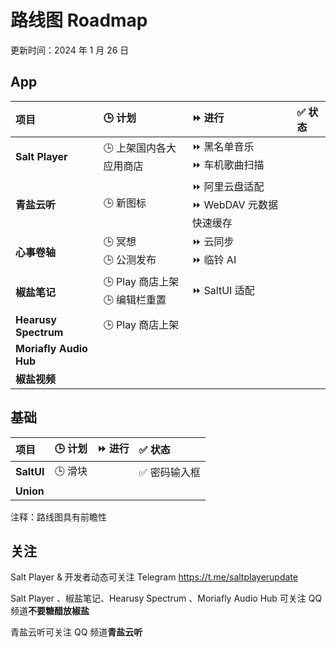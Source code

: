 # 路线图 Roadmap

更新时间：2024 年 1 月 26 日

## App

| 项目 | 🕒 计划 | ⏩ 进行 | ✅ 状态 |
|:--|:--|:--|:--|
| **Salt Player** | 🕒 上架国内各大应用商店 | ⏩ 黑名单音乐 <br> ⏩ 车机歌曲扫描 |  |
| **青盐云听** | 🕒 新图标 | ⏩ 阿里云盘适配 <br> ⏩ WebDAV 元数据快速缓存 |  |
| **心事卷轴** | 🕒 冥想 <br> 🕒 公测发布 | ⏩ 云同步 <br> ⏩ 临铃 AI |  |
| **椒盐笔记** | 🕒 Play 商店上架 <br> 🕒 编辑栏重置 | ⏩ SaltUI 适配 |  |
| **Hearusy Spectrum** | 🕒 Play 商店上架 |  |  |
| **Moriafly Audio Hub** |  |  |  |
| **椒盐视频** |  |  |  |

## 基础

| 项目 | 🕒 计划 | ⏩ 进行 | ✅ 状态 |
|:--|:--|:--|:--|
| **SaltUI** | 🕒 滑块 |  | ✅ 密码输入框 |
| **Union** |  |  |  |

注释：路线图具有前瞻性

## 关注

Salt Player & 开发者动态可关注 Telegram https://t.me/saltplayerupdate

Salt Player 、椒盐笔记、Hearusy Spectrum 、Moriafly Audio Hub 可关注 QQ 频道**不要糖醋放椒盐**

青盐云听可关注 QQ 频道**青盐云听**
